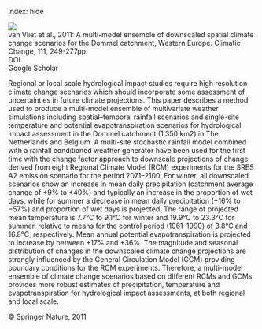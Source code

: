 index: hide

<div class="Citation">
    <div class="Citation-thumb CitationThumb-linked"  data-href="https://doi.org/10.1007/s10584-011-0131-8">
      <img src="https://static.claimspace.cloud/climate-study-static/refs/thumbs/9/van_Vliet_et_al_2011-thumb.png" />
    </div>

  <div class="Citation-body">
    <div class="Citation-text">van Vliet et al., 2011: A multi-model ensemble of downscaled spatial climate change scenarios for the Dommel catchment, Western Europe. <span class="Article-journal">Climatic Change, </span><span class="Article-volume">111, </span> 249-277pp.</div>
    <div class="Citation-links">
      <div class="CitationLink" data-href="https://doi.org/10.1007/s10584-011-0131-8">
        <div class="CitationLink-icon CitationLink-Doi"></div>
        <div class="CitationLink-text">DOI</div>
      </div>
      <div class="CitationLink" data-href="https://scholar.google.com/scholar?q=10.1007/s10584-011-0131-8">
        <div class="CitationLink-icon CitationLink-Scholar"></div>
        <div class="CitationLink-text">Google Scholar</div>
      </div>
    </div>
  </div>
</div>

Regional or local scale hydrological impact studies require high resolution climate change scenarios which should incorporate some assessment of uncertainties in future climate projections. This paper describes a method used to produce a multi-model ensemble of multivariate weather simulations including spatial–temporal rainfall scenarios and single-site temperature and potential evapotranspiration scenarios for hydrological impact assessment in the Dommel catchment (1,350 km2) in The Netherlands and Belgium. A multi-site stochastic rainfall model combined with a rainfall conditioned weather generator have been used for the first time with the change factor approach to downscale projections of change derived from eight Regional Climate Model (RCM) experiments for the SRES A2 emission scenario for the period 2071–2100. For winter, all downscaled scenarios show an increase in mean daily precipitation (catchment average change of +9% to +40%) and typically an increase in the proportion of wet days, while for summer a decrease in mean daily precipitation (−16% to −57%) and proportion of wet days is projected. The range of projected mean temperature is 7.7°C to 9.1°C for winter and 19.9°C to 23.3°C for summer, relative to means for the control period (1961–1990) of 3.8°C and 16.8°C, respectively. Mean annual potential evapotranspiration is projected to increase by between +17% and +36%. The magnitude and seasonal distribution of changes in the downscaled climate change projections are strongly influenced by the General Circulation Model (GCM) providing boundary conditions for the RCM experiments. Therefore, a multi-model ensemble of climate change scenarios based on different RCMs and GCMs provides more robust estimates of precipitation, temperature and evapotranspiration for hydrological impact assessments, at both regional and local scale.

<div class="Citation-copy">
&copy; Springer Nature, 2011
</div>